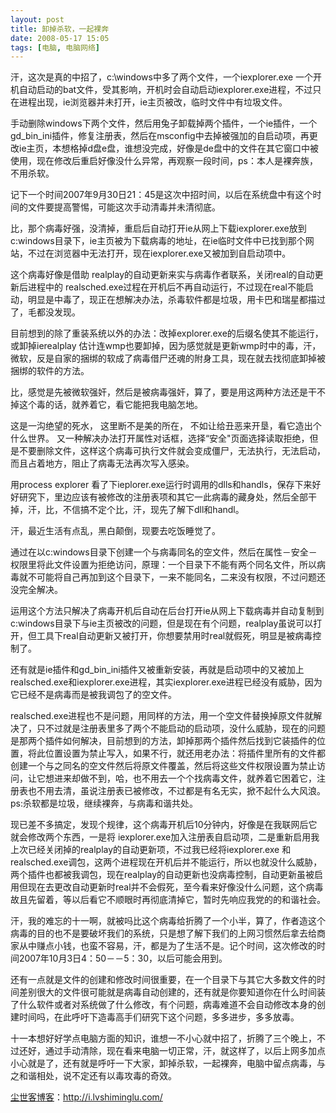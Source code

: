 ```yaml
---
layout: post
title: 卸掉杀软，一起裸奔
date: 2008-05-17 15:05
tags: [电脑, 电脑网络]
---
```

汗，这次是真的中招了，c:\windows中多了两个文件，一个iexplorer.exe 一个开机自动启动的bat文件，受其影响，开机时会自动启动iexplorer.exe进程，不过只在进程出现，ie浏览器并未打开，ie主页被改，临时文件中有垃圾文件。

手动删除windows下两个文件，然后用兔子卸载掉两个插件，一个ie插件，一个gd_bin_ini插件，修复注册表，然后在msconfig中去掉被强加的自启动项，再更改ie主页，本想格掉d盘e盘，谁想没完成，好像是de盘中的文件在其它窗口中被使用，现在修改后重启好像没什么异常，再观察一段时间，ps：本人是裸奔族，不用杀软。

记下一个时间2007年9月30日21：45是这次中招时间，以后在系统盘中有这个时间的文件要提高警惕，可能这次手动清毒并未清彻底。

比，那个病毒好强，没清掉，重启后自动打开ie从网上下载iexplorer.exe放到c:windows目录下，ie主页被为下载病毒的地址，在ie临时文件中已找到那个网站，不过在浏览器中无法打开，现在iexplorer.exe又被加到自启动项中。

这个病毒好像是借助 realplay的自动更新来实与病毒作者联系，关闭real的自动更新后进程中的 realsched.exe过程在开机后不再自动运行，不过现在real不能启动，明显是中毒了，现正在想解决办法，杀毒软件都是垃圾，用卡巴和瑞星都描过了，毛都没发现。

目前想到的除了重装系统以外的办法：改掉explorer.exe的后缀名使其不能运行，或卸掉ierealplay 估计连wmp也要卸掉，因为感觉就是更新wmp时中的毒，汗，微软，反是自家的捆绑的软成了病毒借尸还魂的附身工具，现在就去找彻底卸掉被捆绑的软件的方法。

比，感觉是先被微软强奸，然后是被病毒强奸，算了，要是用这两种方法还是干不掉这个毒的话，就养着它，看它能把我电脑怎地。

这是一沟绝望的死水， 这里断不是美的所在， 不如让给丑恶来开垦，看它造出个什么世界。
又一种解决办法打开属性对话框，选择“安全"页面选择读取拒绝，但是不要删除文件，这样这个病毒可执行文件就会变成僵尸，无法执行，无法启动，而且占着地方，阻止了病毒无法再次写入感染。

用process explorer 看了下ieplorer.exe运行时调用的dlls和handls，保存下来好好研究下，里边应该有被修改的注册表项和其它一此病毒的藏身处，然后全部干掉，汗，比，不信搞不定个比，汗，现先了解下dll和handl。

汗，最近生活有点乱，黑白颠倒，现要去吃饭睡觉了。

通过在以c:windows目录下创建一个与病毒同名的空文件，然后在属性－安全－权限里将此文件设置为拒绝访问，原理：一个目录下不能有两个同名文件，所以病毒就不可能将自己再加到这个目录下，一来不能同名，二来没有权限，不过问题还没完全解决。

运用这个方法只解决了病毒开机后自动在后台打开ie从网上下载病毒并自动复制到c:windows目录下与ie主页被改的问题，但是现在有个问题，realplay虽说可以打开，但工具下real自动更新又被打开，你想要禁用时real就假死，明显是被病毒控制了。

还有就是ie插件和gd_bin_ini插件又被重新安装，再就是启动项中的又被加上realsched.exe和iexplorer.exe进程，其实iexplorer.exe进程已经没有威胁，因为它已经不是病毒而是被我调包了的空文件。

realsched.exe进程也不是问题，用同样的方法，用一个空文件替换掉原文件就解决了，只不过就是注册表里多了两个不能启动的启动项，没什么威胁，现在的问题是那两个插件如何解决，目前想到的方法，卸掉那两个插件然后找到它装插件的位置，将此位置设置为禁止写入，如果不行，就还用老办法：将插件里所有的文件都创建一个与之同名的空文件然后将原文件覆盖，然后将这些文件权限设置为禁止访问，让它想进来却做不到，哈，也不用去一个个找病毒文件，就养着它困着它，注册表也不用去清，虽说注册表已被修改，不过都是有名无实，掀不起什么大风浪。ps:杀软都是垃圾，继续裸奔，与病毒和谐共处。

现已差不多搞定，发现个规律，这个病毒开机后10分钟内，好像是在我联网后它就会修改两个东西，一是将 iexplorer.exe加入注册表自启动项，二是重新启用我上次已经关闭掉的realplay的自动更新项，不过我已经将iexplorer.exe 和realsched.exe调包，这两个进程现在开机后并不能运行，所以也就没什么威胁，两个插件也都被我调包，现在realplay的自动更新也没病毒控制，自动更新虽被启用但现在去更改自动更新时real并不会假死，至今看来好像没什么问题，这个病毒故且先留着，等以后看它不顺眼时再彻底清掉它，暂时先响应我党的的和谐社会。

汗，我的难忘的十一啊，就被吗比这个病毒给折腾了一个小半，算了，作者造这个病毒的目的也不是要破坏我们的系统，只是想了解下我们的上网习惯然后拿去给商家从中赚点小钱，也蛮不容易，汗，都是为了生活不是。记个时间，这次修改的时间2007年10月3日4：50－－5：30，以后可能会用到。

还有一点就是文件的创建和修改时间很重要，在一个目录下与其它大多数文件的时间差别很大的文件很可能就是病毒自动创建的，还有就是你要知道你在什么时间装了什么软件或者对系统做了什么修改，有个问题，病毒难道不会自动修改本身的创建时间吗，在此呼吁下造毒高手们研究下这个问题，多多进步，多多放毒。

十一本想好好学点电脑方面的知识，谁想一不小心就中招了，折腾了三个晚上，不过还好，通过手动清除，现在看来电脑一切正常，汗，就这样了，以后上网多加点小心就是了，还有就是呼吁一下大家，卸掉杀软，一起裸奔，电脑中留点病毒，与之和谐相处，说不定还有以毒攻毒的奇效。

<a href="http://i.lvshiminglu.com/">尘世客博客</a>：<a href="http://i.lvshiminglu.com/">http://i.lvshiminglu.com/</a>

